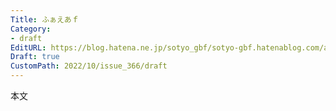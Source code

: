 ```yaml
---
Title: ふぁえあｆ
Category:
- draft
EditURL: https://blog.hatena.ne.jp/sotyo_gbf/sotyo-gbf.hatenablog.com/atom/entry/4207112889924333880
Draft: true
CustomPath: 2022/10/issue_366/draft
---
```


本文
